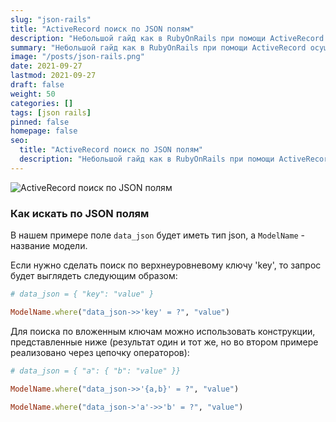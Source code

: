 ```yaml
---
slug: "json-rails"
title: "ActiveRecord поиск по JSON полям"
description: "Небольшой гайд как в RubyOnRails при помощи ActiveRecord осуществлять поиск по JSON полям. Также будет приведен пример, как сделать поиск по вложенным JSON полям. Небольшая шпаргалка на все случаи жизни."
summary: "Небольшой гайд как в RubyOnRails при помощи ActiveRecord осуществлять поиск по JSON полям. Также будет приведен пример, как сделать поиск по вложенным JSON полям. Небольшая шпаргалка на все случаи жизни."
image: "/posts/json-rails.png"
date: 2021-09-27
lastmod: 2021-09-27
draft: false
weight: 50
categories: []
tags: [json rails]
pinned: false
homepage: false
seo:
  title: "ActiveRecord поиск по JSON полям"
  description: "Небольшой гайд как в RubyOnRails при помощи ActiveRecord осуществлять поиск по JSON полям. Также будет приведен пример, как сделать поиск по вложенным JSON полям. Небольшая шпаргалка на все случаи жизни."
---
```


![ActiveRecord поиск по JSON полям](/posts/json-rails.png "ActiveRecord поиск по JSON полям")

### Как искать по JSON полям
В нашем примере поле `data_json` будет иметь тип json, а `ModelName` - название модели.

Если нужно сделать поиск по верхнеуровневому ключу 'key', то запрос будет выглядеть следующим образом:

```ruby
# data_json = { "key": "value" }

ModelName.where("data_json->>'key' = ?", "value")
```

Для поиска по вложенным ключам можно использовать конструкции, представленные ниже (результат один и тот же, но во втором примере реализовано через цепочку операторов):
```ruby
# data_json = { "a": { "b": "value" }}

ModelName.where("data_json->>'{a,b}' = ?", "value")

ModelName.where("data_json->'a'->>'b' = ?", "value")
```